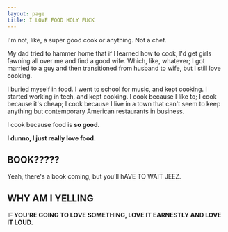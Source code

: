 ```yaml
---
layout: page
title: I LOVE FOOD HOLY FUCK
---
```


I'm not, like, a super good cook or anything. Not a chef.

My dad tried to hammer home that if I learned how to cook, I'd get girls fawning all over me and find a good wife. Which, like, whatever; I got married to a guy and then transitioned from husband to wife, but I still love cooking.

I buried myself in food. I went to school for music, and kept cooking. I started working in tech, and kept cooking. I cook because I like to; I cook because it's cheap; I cook because I live in a town that can't seem to keep anything but contemporary American restaurants in business.

I cook because food is **so good.**

**I dunno, I just really love food.**

## BOOK?????

Yeah, there's a book coming, but you'll hAVE TO WAIT JEEZ.

## WHY AM I YELLING

**IF YOU'RE GOING TO LOVE SOMETHING, LOVE IT EARNESTLY AND LOVE IT LOUD.**
